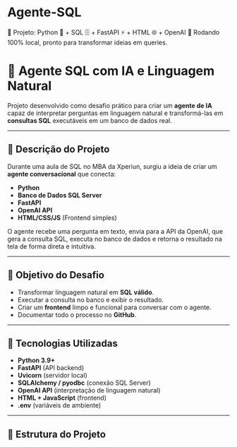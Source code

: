 # Agente-SQL
🔹 Projeto: Python 🐍 + SQL 🗄️ + FastAPI ⚡ + HTML 🌐 + OpenAI 🤖 Rodando 100% local, pronto para transformar ideias em queries.

# 🧠 Agente SQL com IA e Linguagem Natural

Projeto desenvolvido como desafio prático para criar um **agente de IA** capaz de interpretar perguntas em linguagem natural e transformá-las em **consultas SQL** executáveis em um banco de dados real.

---

## 📖 Descrição do Projeto
Durante uma aula de SQL no MBA da Xperiun, surgiu a ideia de criar um **agente conversacional** que conecta:
- **Python**  
- **Banco de Dados SQL Server**  
- **FastAPI**  
- **OpenAI API**  
- **HTML/CSS/JS** (Frontend simples)

O agente recebe uma pergunta em texto, envia para a API da OpenAI, que gera a consulta SQL, executa no banco de dados e retorna o resultado na tela de forma direta e intuitiva.

---

## 🎯 Objetivo do Desafio
- Transformar linguagem natural em **SQL válido**.
- Executar a consulta no banco e exibir o resultado.
- Criar um **frontend** limpo e funcional para conversar com o agente.
- Documentar todo o processo no **GitHub**.

---

## 🚀 Tecnologias Utilizadas
- **Python 3.9+**
- **FastAPI** (API backend)
- **Uvicorn** (servidor local)
- **SQLAlchemy / pyodbc** (conexão SQL Server)
- **OpenAI API** (interpretação de linguagem natural)
- **HTML + JavaScript** (frontend)
- **.env** (variáveis de ambiente)

---

## 📂 Estrutura do Projeto


